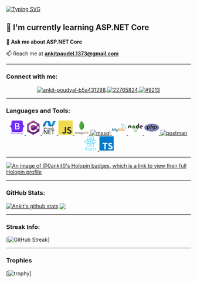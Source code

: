 [![Typing SVG](https://readme-typing-svg.demolab.com?font=Fira+Code&pause=1000&random=false&width=435&lines=Hi+%F0%9F%91%8B%2C+I'm+Ankit+Poudyal)](https://git.io/typing-svg)

## 🌱 I'm currently learning **ASP.NET Core**

💬 **Ask me about ASP.NET Core**

📫 Reach me at **ankitpaudel.1373@gmail.com**

---

### Connect with me:
<p align="center">
  <a href="https://linkedin.com/in/ankit-poudyal-b5a431288" target="blank">
    <img align="center" src="https://raw.githubusercontent.com/rahuldkjain/github-profile-readme-generator/master/src/images/icons/Social/linked-in-alt.svg" alt="ankit-poudyal-b5a431288" height="30" width="40" />
  </a>
  <a href="https://stackoverflow.com/users/22765824" target="blank">
    <img align="center" src="https://raw.githubusercontent.com/rahuldkjain/github-profile-readme-generator/master/src/images/icons/Social/stack-overflow.svg" alt="22765824" height="30" width="40" />
  </a>
  <a href="https://discord.gg/#9213" target="blank">
    <img align="center" src="https://raw.githubusercontent.com/rahuldkjain/github-profile-readme-generator/master/src/images/icons/Social/discord.svg" alt="#9213" height="30" width="40" />
  </a>
</p>

---

### Languages and Tools:
<p align="center">
  <a href="https://getbootstrap.com" target="_blank" rel="noreferrer">
    <img src="https://raw.githubusercontent.com/devicons/devicon/master/icons/bootstrap/bootstrap-plain-wordmark.svg" alt="bootstrap" width="40" height="40"/>
  </a>
  <a href="https://www.w3schools.com/cs/" target="_blank" rel="noreferrer">
    <img src="https://raw.githubusercontent.com/devicons/devicon/master/icons/csharp/csharp-original.svg" alt="csharp" width="40" height="40"/>
  </a>
  <a href="https://dotnet.microsoft.com/" target="_blank" rel="noreferrer">
    <img src="https://raw.githubusercontent.com/devicons/devicon/master/icons/dot-net/dot-net-original-wordmark.svg" alt="dotnet" width="40" height="40"/>
  </a>
  <a href="https://developer.mozilla.org/en-US/docs/Web/JavaScript" target="_blank" rel="noreferrer">
    <img src="https://raw.githubusercontent.com/devicons/devicon/master/icons/javascript/javascript-original.svg" alt="javascript" width="40" height="40"/>
  </a>
  <a href="https://www.mongodb.com/" target="_blank" rel="noreferrer">
    <img src="https://raw.githubusercontent.com/devicons/devicon/master/icons/mongodb/mongodb-original-wordmark.svg" alt="mongodb" width="40" height="40"/>
  </a>
  <a href="https://www.microsoft.com/en-us/sql-server" target="_blank" rel="noreferrer">
    <img src="https://www.svgrepo.com/show/303229/microsoft-sql-server-logo.svg" alt="mssql" width="40" height="40"/>
  </a>
  <a href="https://www.mysql.com/" target="_blank" rel="noreferrer">
    <img src="https://raw.githubusercontent.com/devicons/devicon/master/icons/mysql/mysql-original-wordmark.svg" alt="mysql" width="40" height="40"/>
  </a>
  <a href="https://nodejs.org" target="_blank" rel="noreferrer">
    <img src="https://raw.githubusercontent.com/devicons/devicon/master/icons/nodejs/nodejs-original-wordmark.svg" alt="nodejs" width="40" height="40"/>
  </a>
  <a href="https://www.php.net" target="_blank" rel="noreferrer">
    <img src="https://raw.githubusercontent.com/devicons/devicon/master/icons/php/php-original.svg" alt="php" width="40" height="40"/>
  </a>
  <a href="https://postman.com" target="_blank" rel="noreferrer">
    <img src="https://www.vectorlogo.zone/logos/getpostman/getpostman-icon.svg" alt="postman" width="40" height="40"/>
  </a>
  <a href="https://reactjs.org/" target="_blank" rel="noreferrer">
    <img src="https://raw.githubusercontent.com/devicons/devicon/master/icons/react/react-original-wordmark.svg" alt="react" width="40" height="40"/>
  </a>
  <a href="https://www.typescriptlang.org/" target="_blank" rel="noreferrer">
    <img src="https://raw.githubusercontent.com/devicons/devicon/master/icons/typescript/typescript-original.svg" alt="typescript" width="40" height="40"/>
  </a>
</p>

---

[![An image of @0ankit0's Holopin badges, which is a link to view their full Holopin profile](https://holopin.me/0ankit0)](https://holopin.io/@0ankit0)

---

### GitHub Stats:
<a href="https://github.com/0ankit0/github-readme-stats"><img align="center" src="https://github-readme-stats.vercel.app/api?username=0ankit0&show_icons=true&include_all_commits=true&theme=buefy&hide_border=true" alt="Ankit's github stats" /></a> <a href="https://github.com/0ankit0/github-readme-stats"><img align="center" src="https://github-readme-stats.vercel.app/api/top-langs/?username=0ankit0&layout=compact&theme=buefy&hide_border=true" /></a> 

---

### Streak Info:
  [![GitHub Streak](https://github-readme-streak-stats.herokuapp.com/?user=0ankit0)]


---
### Trophies
[![trophy](https://github-profile-trophy.vercel.app/?username=0ankit0)]

